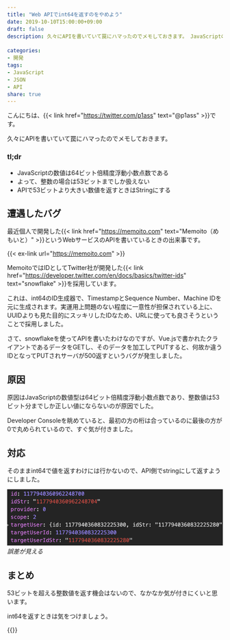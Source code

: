 ```yaml
---
title: "Web APIでint64を返すのをやめよう"
date: 2019-10-10T15:00:00+09:00
draft: false
description: 久々にAPIを書いていて罠にハマったのでメモしておきます。 JavaScriptの数値は64ビット倍精度浮動小数点数です。よって、整数の場合は53ビットまでしか扱えないので、APIで53ビットより大きい数値を返すときはStringにしましょう。

categories:
- 開発
tags:
- JavaScript
- JSON
- API
share: true
---
```


こんにちは、{{< link href="https://twitter.com/p1ass" text="@p1ass" >}}です。  

久々にAPIを書いていて罠にハマったのでメモしておきます。

### tl;dr

- JavaScriptの数値は64ビット倍精度浮動小数点数である
- よって、整数の場合は53ビットまでしか扱えない
- APIで53ビットより大きい数値を返すときはStringにする

<!--more-->

## 遭遇したバグ

最近個人で開発した{{< link href="https://memoito.com" text="Memoito（めもいと）" >}}というWebサービスのAPIを書いているときの出来事です。

{{< ex-link url="https://memoito.com" >}}

MemoitoではIDとしてTwitter社が開発した{{< link href="https://developer.twitter.com/en/docs/basics/twitter-ids" text="snowflake" >}}を採用しています。

これは、int64のID生成器で、TimestampとSequence Number、Machine IDを元に生成されます。実運用上問題のない程度に一意性が担保されている上に、UUIDよりも見た目的にスッキリしたIDなため、URLに使っても良さそうということで採用しました。

さて、snowflakeを使ってAPIを書いたわけなのですが、Vue.jsで書かれたクライアントであるデータをGETし、そのデータを加工してPUTすると、何故か違うIDとなってPUTされサーバが500返すというバグが発生しました。

## 原因

原因はJavaScriptの数値型は64ビット倍精度浮動小数点数であり、整数値は53ビット分までしか正しい値にならないのが原因でした。

Developer Consoleを眺めていると、最初の方の桁は合っているのに最後の方が0で丸められているので、すぐ気が付きました。

## 対応

そのままint64で値を返すわけには行かないので、API側でstringにして返すようにしました。

![nya-n.png](nya-n.png)
_誤差が見える_

## まとめ

53ビットを超える整数値を返す機会はないので、なかなか気が付きにくいと思います。

int64を返すときは気をつけましょう。

{{<twitter url="https://twitter.com/p1ass/status/1177964450554400770" >}}
